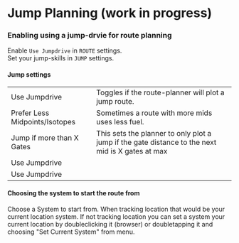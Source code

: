 # Jump Planning (work in progress)

### Enabling using a jump-drvie for route planning
Enable `Use Jumpdrive` in `ROUTE` settings.<br>
Set your jump-skills in `JUMP` settings.<br>

#### Jump settings
|  |  |
|--|--|
| Use Jumpdrive | Toggles if the route-planner will plot a jump route. |
| Prefer Less Midpoints/Isotopes | Sometimes a route with more mids uses less fuel. |
| Jump if more than X Gates | This sets the planner to only plot a jump if the gate distance to the next mid is X gates at max |
| Use Jumpdrive |  |
| Use Jumpdrive |  |


#### Choosing the system to start the route from
Choose a System to start from. When tracking location that would be your current location system. If not tracking location you can set a system your current location by doubleclicking it (browser) or doubletapping it and choosing "Set Current System" from menu.

<!--stackedit_data:
eyJoaXN0b3J5IjpbMTE4NTUyOTIyNSwtMTcwMDk2NTA4MiwxNj
I5NjIzMjMxLC0xOTg1NTE2MTc0XX0=
-->